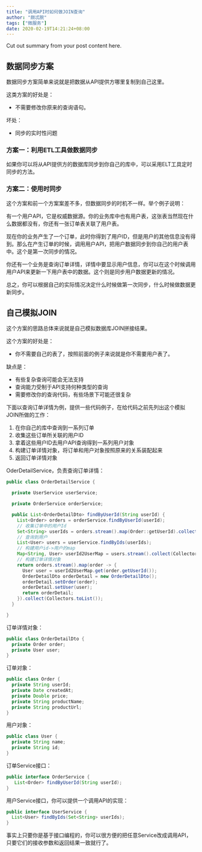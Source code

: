 ```yaml
---
title: "调用API时如何做JOIN查询"
author: "颇忒脱"
tags: ["微服务"]
date: 2020-02-19T14:21:24+08:00
---
```


Cut out summary from your post content here.

<!--more-->

## 数据同步方案

数据同步方案简单来说就是把数据从API提供方哪里复制到自己这里。

这类方案的好处是：

* 不需要修改你原来的查询语句。

坏处：

* 同步的实时性问题

### 方案一：利用ETL工具做数据同步

如果你可以将从API提供方的数据库同步到你自己的库中，可以采用ELT工具定时同步的方法。

### 方案二：使用时同步

这个方案和前一个方案案差不多，但数据同步的时机不一样。举个例子说明：

有一个用户API，它是权威数据源。你的业务库中也有用户表，这张表当然现在什么数据都没有，你还有一张订单表关联了用户表。

现在你的业务产生了一个订单，此时你得到了用户ID，但是用户的其他信息没有得到。那么在产生订单的时候，调用用户API，把用户数据同步到你自己的用户表中。这个是第一次同步的情况。

你还有一个业务是查询订单详情，详情中要显示用户信息，你可以在这个时候调用用户API来更新一下用户表中的数据。这个则是同步用户数据更新的情况。

总之，你可以根据自己的实际情况决定什么时候做第一次同步，什么时候做数据更新同步。

## 自己模拟JOIN

这个方案的思路总体来说就是自己模拟数据库JOIN拼接结果。

这个方案的好处是：

* 你不需要自己的表了，按照前面的例子来说就是你不需要用户表了。

缺点是：

* 有些复杂查询可能会无法支持
* 查询能力受制于API支持何种类型的查询
* 需要修改你的查询代码，有些场景下可能还很复杂

下面以查询订单详情为例，提供一些代码例子，在给代码之前先列出这个模拟JOIN所做的工作：


1. 在你自己的库中查询到一系列订单
1. 收集这些订单所关联的用户ID
1. 拿着这些用户ID去用户API查询得到一系列用户对象
1. 构建订单详情对象，将订单和用户对象按照原来的关系装配起来
1. 返回订单详情对象

OderDetailService，负责查询订单详情：

```java
public class OrderDetailService {

  private UserService userService;

  private OrderService orderService;

  public List<OrderDetailDto> findByUserId(String userId) {
    List<Order> orders = orderService.findByUserId(userId);
    // 收集订单中的用户Id
    Set<String> userIds = orders.stream().map(Order::getUserId).collect(Collectors.toSet());
    // 查询到用户
    List<User> users = userService.findByIds(userIds);
    // 构建用户id->用户的map
    Map<String, User> userId2UserMap = users.stream().collect(Collectors.toMap(User::getId, Function.identity()));
    // 构建订单详情对象
    return orders.stream().map(order -> {
      User user = userId2UserMap.get(order.getUserId());
      OrderDetailDto orderDetail = new OrderDetailDto();
      orderDetail.setOrder(order);
      orderDetail.setUser(user);
      return orderDetail;
    }).collect(Collectors.toList());
  }

}
```

订单详情对象：

```java
public class OrderDetailDto {
  private Order order;
  private User user;
}
```

订单对象：

```java
public class Order {
  private String userId;
  private Date createdAt;
  private Double price;
  private String productName;
  private String productUrl;
}
```

用户对象：

```java
public class User {
  private String name;
  private String id;
}
```

订单Service接口：

```java
public interface OrderService {
   List<Order> findByUserId(String userId);
}
```

用户Service接口，你可以提供一个调用API的实现：

```java
public interface UserService {
  List<User> findByIds(Set<String> userIds);
}
```

事实上只要你是基于接口编程的，你可以很方便的把任意Service改成调用API，只要它们的接收参数和返回结果一致就行了。